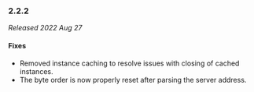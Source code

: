 ### 2.2.2

_Released 2022 Aug 27_

#### Fixes

- Removed instance caching to resolve issues with closing of cached instances.
- The byte order is now properly reset after parsing the server address.